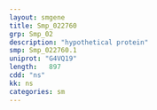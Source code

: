 ```yaml
---
layout: smgene
title: Smp_022760
grp: Smp_02
description: "hypothetical protein"
smp: Smp_022760.1
uniprot: "G4VQ19"
length:   897
cdd: "ns"
kk: ns
categories: sm
---
```

